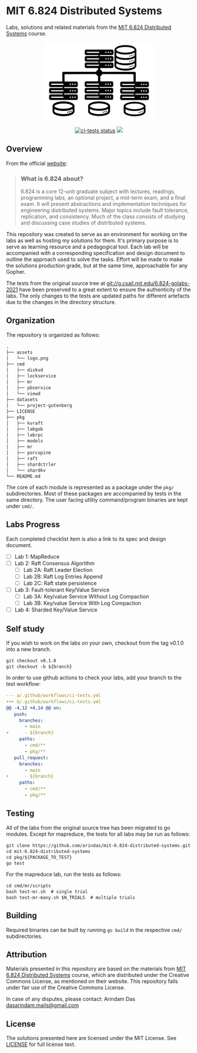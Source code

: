 # MIT 6.824 Distributed Systems
Labs, solutions and related materials from the [MIT 6.824 Distributed Systems](https://pdos.csail.mit.edu/6.824) course.

<p align="center">
    <img src="./assets/logo.png" alt="distributed-systems" width="300" />   
</p> 

<p align="center">
  <a href="https://github.com/arindas/mit-6.824-distributed-systems/actions/workflows/ci-tests.yml"><img src="https://github.com/arindas/mit-6.824-distributed-systems/actions/workflows/ci-tests.yml/badge.svg" alt="ci-tests status"></a>
  <a href="https://app.fossa.com/projects/git%2Bgithub.com%2Farindas%2Fmit-6.824-distributed-systems?ref=badge_shield" alt="FOSSA Status"><img src="https://app.fossa.com/api/projects/git%2Bgithub.com%2Farindas%2Fmit-6.824-distributed-systems.svg?type=shield"/></a> 
</p>

## Overview
From the official [website](https://pdos.csail.mit.edu/6.824):
>### What is 6.824 about?
>6.824 is a core 12-unit graduate subject with lectures, readings, programming labs, an optional project, a mid-term exam,
>and a final exam. It will present abstractions and implementation techniques for engineering distributed systems. Major
>topics include fault tolerance, replication, and consistency. Much of the class consists of studying and discussing case
>studies of distributed systems.

This repository was created to serve as an environment for working on the labs as well as hosting my solutions for them.
It's primary purpose is to serve as learning resource and a pedagogical tool. Each lab will be accompanied with a corresponding
specification and design document to outline the approach used to solve the tasks. Effort will be made to make the solutions
production grade, but at the same time, approachable for any Gopher.

The tests from the original source tree at [git://g.csail.mit.edu/6.824-golabs-2021](git://g.csail.mit.edu/6.824-golabs-2021)
have been preserved to a great extent to ensure the authenticity of the labs. The only changes to the tests are updated paths
for different artefacts due to the changes in the directory structure.

## Organization
The repository is organized as follows:
```
.
├── assets
│   └── logo.png
├── cmd
│   ├── diskvd
│   ├── lockservice
│   ├── mr
│   ├── pbservice
│   └── viewd
├── datasets
│   └── project-gutenberg
├── LICENSE
├── pkg
│   ├── kvraft
│   ├── labgob
│   ├── labrpc
│   ├── models
│   ├── mr
│   ├── porcupine
│   ├── raft
│   ├── shardctrler
│   └── shardkv
└── README.md
```

The core of each module is represented as a package under the `pkg/` subdirectories. Most of these packages are
accompanied by tests in the same directory. The user facing utlitiy command/program binaries are kept under `cmd/`.

## Labs Progress
Each completed checklist item is also a link to its spec and design document.

- [ ] Lab 1: MapReduce
- [ ] Lab 2: Raft Consensus Algorithm
  - [ ] Lab 2A: Raft Leader Election
  - [ ] Lab 2B: Raft Log Entries Append
  - [ ] Lab 2C: Raft state persistence
- [ ] Lab 3: Fault-tolerant Key/Value Service
  - [ ] Lab 3A: Key/value Service Without Log Compaction
  - [ ] Lab 3B: Key/value Service With Log Compaction
- [ ] Lab 4: Sharded Key/Value Service

## Self study
If you wish to work on the labs on your own, checkout from the tag v0.1.0 into a new branch.
```shell
git checkout v0.1.0
git checkout -b ${branch}
```

In order to use github actions to check your labs, add your branch to the test workflow:
```yml
--- a/.github/workflows/ci-tests.yml
+++ b/.github/workflows/ci-tests.yml
@@ -4,12 +4,14 @@ on:
   push:
     branches:
       - main
+      - ${branch}
     paths:
       - cmd/**
       - pkg/**
   pull_request:
     branches:
       - main
+      - ${branch}
     paths:
       - cmd/**
       - pkg/**
```

## Testing
All of the labs from the original source tree has been migrated to go modules. Except for mapreduce, the tests for all
labs may be run as follows:

```shell
git clone https://github.com/arindas/mit-6.824-distributed-systems.git
cd mit-6.824-distributed-systems
cd pkg/${PACKAGE_TO_TEST}
go test
```

For the mapreduce lab, run the tests as follows:
```shell
cd cmd/mr/scripts
bash test-mr.sh  # single trial
bash test-mr-many.sh $N_TRIALS  # multiple trials
```

## Building
Required binaries can be built by running `go build` in the respective `cmd/` subdirectories.

## Attribution
Materials presented in this repository are based on the materials from [MIT 6.824 Distributed Systems](https://pdos.csail.mit.edu/6.824) course, which are distributed under the Creative Commons License, as mentioned on their website. This repository falls under fair use of the Creative Commons License.

In case of any disputes, please contact: Arindam Das <dasarindam.mails@gmail.com>

## License
The solutions presented here are licensed under the MIT License. See [LICENSE](./LICENSE) for full license text.
